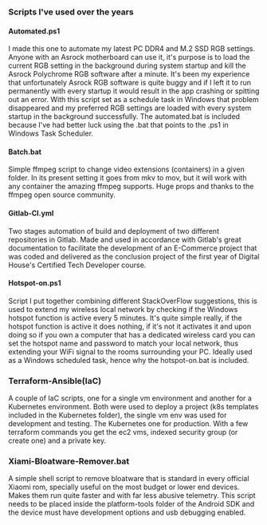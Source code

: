 ### Scripts I've used over the years

#### Automated.ps1

I made this one to automate my latest PC DDR4 and M.2 SSD RGB settings.
Anyone with an Asrock motherboard can use it, it's purpose is to load the current RGB setting in the background during system startup and kill the Asrock Polychrome RGB software after a minute.
It's been my experience that unfortunately Asrock RGB software is quite buggy and if I left it to run permanently with every startup it would result in the app crashing or spitting out an error.
With this script set as a schedule task in Windows that problem disappeared and my preferred RGB settings are loaded with every system startup in the background successfully.
The automated.bat is included because I've had better luck using the .bat that points to the .ps1 in Windows Task Scheduler.

#### Batch.bat

Simple ffmpeg script to change video extensions (containers) in a given folder.
In its present setting it goes from mkv to mov, but it will work with any container the amazing ffmpeg supports.
Huge props and thanks to the ffmpeg open source community.

#### Gitlab-CI.yml

Two stages automation of build and deployment of two different repositories in Gitlab.
Made and used in accordance with Gitlab's great documentation to facilitate the development of an E-Commerce project that was coded and delivered as the conclusion project of the first year of Digital House's Certified Tech Developer course.

#### Hotspot-on.ps1

Script I put together combining different StackOverFlow suggestions, this is used to extend my wireless local network by checking if the Windows hotspot function is active every 5 minutes.
It's quite simple really, if the hotspot function is active it does nothing, if it's not it activates it and upon doing so if you own a computer that has a dedicated wireless card you can set the hotspot name and password to match your local network, thus extending your WiFi signal to the rooms surrounding your PC.
Ideally used as a Windows scheduled task, hence why the hotspot-on.bat is included.

### Terraform-Ansible(IaC)

A couple of IaC scripts, one for a single vm environment and another for a Kubernetes environment. Both were used to deploy a project (k8s templates included in the Kubernetes folder), the single vm env was used for development and testing. The Kubernetes one for production.
With a few terraform commands you get the ec2 vms, indexed security group (or create one) and a private key.

### Xiami-Bloatware-Remover.bat

A simple shell script to remove bloatware that is standard in every official Xiaomi rom, specially useful on the most budget or lower end devices.
Makes them run quite faster and with far less abusive telemetry. This script needs to be placed inside the platform-tools folder of the Android SDK and the device must have development options and usb debugging enabled.


